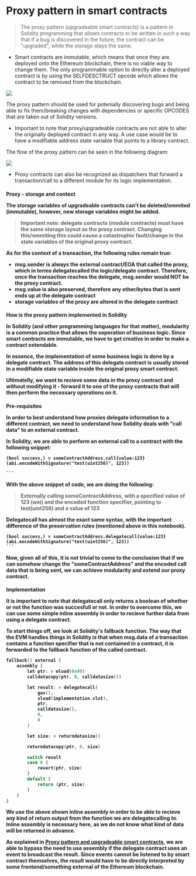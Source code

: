 # Proxy pattern in smart contracts

> The proxy pattern (upgradeable smart contracts) is a pattern in Solidity programming that allows contracts to be written in such a way that if a bug is discovered in the future, the contract can be "upgraded", while the storage stays the same.

- Smart contracts are immutable, which means that once they are deployed onto the Ethereum blockchain, there is no viable way to change them. The only programmable option to directly alter a deployed contract is by using the SELFDESCTRUCT opcode which allows the contract to be removed from the blockchain.

![](assets/20230425_160551_image.png)

The proxy pattern should be used for potenially discovering bugs and being able to fix them/breaking changes with dependencies or specific OPCODES that are taken out of Solidity versions.

- Important to note that proxy/upgradeable contracts are not able to alter the originally deployed contract in any way. A use case would be to have a modifiable address state variable that points to a library contract.

The flow of the proxy pattern can be seen in the following diagram:

![](https://cdn.discordapp.com/attachments/367727894384082946/1100425795987583008/image.png)

- Proxy contracts can also be recognized as dispatchers that forward a transaction/call to a different module for its logic implementation.

<h4> Proxy - storage and context

The storage variables of upgradeable contracts can't be deleted/ommited (immutable), however, new storage variables might be added.

> <b> <b> <b>Important note: delegate contracts (module contracts) must have the same storage layout as the proxy contract. Changing this/ommiting this could cause a catastrophic fault/change in the state variables of the original proxy contract.

As for the context of a transaction, the following rules remain true:

- msg.sender is always the external contract/EOA that called the proxy, which in terms delegatecalled the logic/delegate contract. Therefore, once the transaction reaches the delegate, msg.sender would <b>**NOT** be the proxy contract.
- msg.value is also preserved, therefore any ether/bytes that is sent ends up at the delegate contract
- storage variables of the proxy are altered in the delegate contract

<h4> How is the proxy pattern implemented in Solidity

In Solidity (and other programming languages for that matter), modularity is a common practice that allows the seperation of business logic. Since smart contracts are immutable, we have to get creative in order to make a contract extendable.

In essence, the implementation of some business logic is done by a delegate contract. The address of this delegate contract is usually stored in a modifiable state variable inside the original proxy smart contract.

Ultimatelly, we want to recieve some data in the proxy contract and without modifying it - forward it to one of the proxy contracts that will then perform the necessary operations on it.

<h4> Pre-requisites

In order to best understand how proxies delegate information to a different contract, we need to understand how Solidity deals with "call data" to an external contract.

In Solidity, we are able to perform an external call to a contract with the following snippet:

````
(bool success,) = someContractAddress.call{value:123}(abi.encodeWithSignature("test(uint256)", 123))

```
````

With the above snippet of code, we are doing the following:

> Externally calling someContractAddress, with a specified value of 123 (wei) and the encoded function specifier, pointing to test(uint256) and a value of 123

Delegatecall has almost the exact same syntax, with the important difference of the preservation rules (mentioned above in this notebook).

````
(bool success,) = someContractAddress.delegatecall{value:123}(abi.encodeWithSignature("test(uint256)", 123))
```
````

Now, given all of this, it is not trivial to come to the conclusion that if we can somehow change the "someContractAddress" and the encoded call data that is being sent, we can achieve modularity and extend our proxy contract.

<h4> Implementation

It is important to note that delegatecall only returns a boolean of whether or not the function was succesfull or not. In order to overcome this, we can use some simple inline assembly in order to recieve further data from using a delegate contract.

To start things off, we look at Solidity's fallback function. The way that the EVM handles things in Solidity is that when msg.data of a transaction contains a function specifier that is not contained in a contract, it is forwarded to the fallback function of the called contract.

````cpp
fallback() external {
    assembly {
        let ptr: = mload(0x40)
        calldatacopy(ptr, 0, calldatasize())

        let result: = delegatecall(
            gas(),
            sload(implementation.slot),
            ptr,
            calldatasize(),
            0,
            0
        )

        let size: = returndatasize()

        returndatacopy(ptr, 0, size)

        switch result
        case 0 {
            revert(ptr, size)
        }
        default {
            return (ptr, size)
        }
    }
}
````

We use the above shown inline assembly in order to be able to recieve any kind of return output from the function we are delegatecalling to. Inline assembly is necessary here, as we do not know what kind of data will be returned in advance.

As explained in [Proxy pattern and upgradeable smart contracts](https://medium.com/@alvaro.serrano/proxy-pattern-and-upgradeable-smart-contracts-45d68d6f15da), we are able to bypass the need to use assembly if the delegate contract uses an event to broadcast the result. Since events cannot be listened to by smart contract themselves, the result would have to be directly interpreted by some frontend/something external of the Ethereum blockchain.
